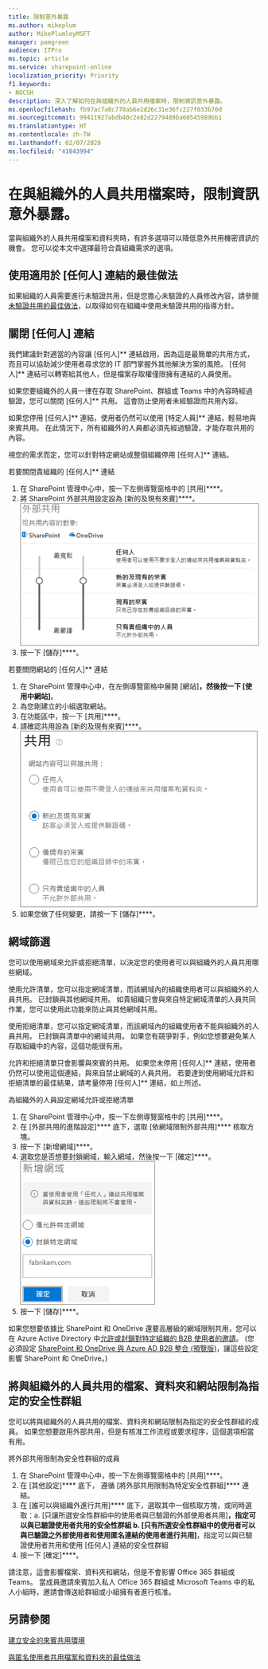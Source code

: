 ```yaml
---
title: 限制意外暴露
ms.author: mikeplum
author: MikePlumleyMSFT
manager: pamgreen
audience: ITPro
ms.topic: article
ms.service: sharepoint-online
localization_priority: Priority
f1.keywords:
- NOCSH
description: 深入了解如何在與組織外的人員共用檔案時，限制資訊意外暴露。
ms.openlocfilehash: fb97ac7a0c770ab6e2d26c31e36fc227f033b70d
ms.sourcegitcommit: 99411927abdb40c2e82d2279489ba60545989bb1
ms.translationtype: HT
ms.contentlocale: zh-TW
ms.lasthandoff: 02/07/2020
ms.locfileid: "41843994"
---
```

# <a name="limit-accidental-exposure-to-files-when-sharing-with-people-outside-your-organization"></a>在與組織外的人員共用檔案時，限制資訊意外暴露。

當與組織外的人員共用檔案和資料夾時，有許多選項可以降低意外共用機密資訊的機會。 您可以從本文中選擇最符合貴組織需求的選項。

## <a name="use-best-practices-for-anyone-links"></a>使用適用於 [任何人] 連結的最佳做法

如果組織的人員需要進行未驗證共用，但是您擔心未驗證的人員修改內容，請參閱[未驗證共用的最佳做法](best-practices-anonymous-sharing.md)，以取得如何在組織中使用未驗證共用的指導方針。

## <a name="turn-off-anyone-links"></a>關閉 [任何人] 連結

我們建議針對適當的內容讓 [任何人]** 連結啟用，因為這是最簡單的共用方式，而且可以協助減少使用者尋求您的 IT 部門掌握外其他解決方案的風險。 [任何人]** 連結可以轉寄給其他人，但是檔案存取權僅限擁有連結的人員使用。

如果您要組織外的人員一律在存取 SharePoint、群組或 Teams 中的內容時經過驗證，您可以關閉 [任何人]** 共用。 這會防止使用者未經驗證而共用內容。

如果您停用 [任何人]** 連結，使用者仍然可以使用 [特定人員]** 連結，輕易地與來賓共用。 在此情況下，所有組織外的人員都必須先經過驗證，才能存取共用的內容。

視您的需求而定，您可以針對特定網站或整個組織停用 [任何人]** 連結。

若要關閉貴組織的 [任何人]** 連結
1. 在 SharePoint 管理中心中，按一下左側導覽窗格中的 [共用]****。
2. 將 SharePoint 外部共用設定設為 [新的及現有來賓]****。</br>
   ![SharePoint 網站外部共用設定的螢幕擷取畫面](media/sharepoint-organization-external-sharing-controls-new-users.png)
3. 按一下 [儲存]****。

若要關閉網站的 [任何人]** 連結
1. 在 SharePoint 管理中心中，在左側導覽窗格中展開 [網站]****，然後按一下 [使用中網站]****。
2. 為您剛建立的小組選取網站。
3. 在功能區中，按一下 [共用]****。
4. 請確認共用設為 [新的及現有來賓]****。</br>
   ![SharePoint 網站外部共用設定的螢幕擷取畫面](media/sharepoint-site-external-sharing-settings.png)
5. 如果您做了任何變更，請按一下 [儲存]****。

## <a name="domain-filtering"></a>網域篩選

您可以使用網域來允許或拒絕清單，以決定您的使用者可以與組織外的人員共用哪些網域。

使用允許清單，您可以指定網域清單，而該網域內的組織使用者可以與組織外的人員共用。 已封鎖與其他網域共用。 如貴組織只會與來自特定網域清單的人員共同作業，您可以使用此功能來防止與其他網域共用。

使用拒絕清單，您可以指定網域清單，而該網域內的組織使用者不能與組織外的人員共用。 已封鎖與清單中的網域共用。 如果您有競爭對手，例如您想要避免某人存取組織中的內容，這個功能很有用。

允許和拒絕清單只會影響與來賓的共用。 如果您未停用 [任何人]** 連結，使用者仍然可以使用這個連結，與來自禁止網域的人員共用。 若要達到使用網域允許和拒絕清單的最佳結果，請考量停用 [任何人]** 連結，如上所述。

為組織外的人員設定網域允許或拒絕清單
1. 在 SharePoint 管理中心中，按一下左側導覽窗格中的 [共用]****。
2. 在 [外部共用的進階設定]**** 底下，選取 [依網域限制外部共用]**** 核取方塊。
3. 按一下 [新增網域]****。
4. 選取您是否想要封鎖網域，輸入網域，然後按一下 [確定]****。</br>
   ![依網域的 SharePoint 限制外部共用設定的螢幕擷取畫面](media/sharepoint-sharing-block-domain.png)
5. 按一下 [儲存]****。

如果您想要依據比 SharePoint 和 OneDrive 還要高層級的網域限制共用，您可以在 Azure Active Directory 中[允許或封鎖對特定組織的 B2B 使用者的邀請](https://docs.microsoft.com/azure/active-directory/b2b/allow-deny-list)。 (您必須設定 [SharePoint 和 OneDrive 與 Azure AD B2B 整合 (預覽版)](https://docs.microsoft.com/sharepoint/sharepoint-azureb2b-integration-preview)，讓這些設定影響 SharePoint 和 OneDrive。)

## <a name="limit-sharing-of-files-folders-and-sites-with-people-outside-your-organization-to-specified-security-groups"></a>將與組織外的人員共用的檔案、資料夾和網站限制為指定的安全性群組

您可以將與組織外的人員共用的檔案、資料夾和網站限制為指定的安全性群組的成員。 如果您想要啟用外部共用，但是有核准工作流程或要求程序，這個選項相當有用。

將外部共用限制為安全性群組的成員
1. 在 SharePoint 管理中心中，按一下左側導覽窗格中的 [共用]****。
2. 在 [其他設定]**** 底下， 遵循 [將外部共用限制為特定安全性群組]**** 連結。
3. 在 [誰可以與組織外進行共用]**** 底下，選取其中一個核取方塊，或同時選取：a. [只讓所選安全性群組中的使用者與已驗證的外部使用者共用]****，指定可以與已驗證使用者共用的安全性群組 b. [只有所選安全性群組中的使用者可以與已驗證之外部使用者和使用匿名連結的使用者進行共用]****，指定可以與已驗證使用者共用和使用 [任何人] 連結的安全性群組
4. 按一下 [確定]****。

請注意，這會影響檔案、資料夾和網站，但是不會影響 Office 365 群組或 Teams。 當成員邀請來賓加入私人 Office 365 群組或 Microsoft Teams 中的私人小組時，邀請會傳送給群組或小組擁有者進行核准。

## <a name="see-also"></a>另請參閱

[建立安全的來賓共用環境](create-a-secure-guest-sharing-environment.md)

[與匿名使用者共用檔案和資料夾的最佳做法](best-practices-anonymous-sharing.md)